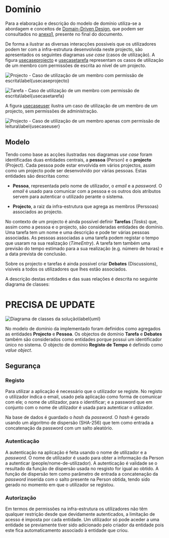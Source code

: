 Domínio
=

Para a elaboração e descrição do modelo de domínio utiliza-se a abordagem e conceitos de [Domain-Driven Design](#ddd), que podem ser consultados no [anexo1](#), presente no final do documento.

De forma a ilustrar as diversas interacções possiveis que os utilizadores podem ter com a infra-estrutura desenvolvida neste projecto, são apresentados os seguintes diagramas *use case* (casos de utilização). A figura [usecaseprojecto](#) e [usecasetarefa](#) representam os casos de utilização de um membro com permissões de escrita ao nível de um projecto.

![Projecto - Caso de utilização de um membro com permissão de escrita\label{usecaseprojecto}](https://dl.dropbox.com/s/74grwphgl5m8me7/usecaseprojecto.png)

![Tarefa - Caso de utilização de um membro com permissão de escrita\label{usecasetarefa}](https://dl.dropbox.com/s/1se8rhskj43zt73/usecasetarefa.png)

A figura [usecaseuser](#) ilustra um caso de utilização de um membro de um projecto, sem permissões de administração.

![Projecto - Caso de utilização de um membro apenas com permissão de leitura\label{usecaseuser}](https://dl.dropbox.com/s/2qoxj6k8swb07ds/usecaseuser.png)

Modelo
-
Tendo como base as acções ilustradas nos diagramas *use case* foram identificadas duas entidades centrais, a **pessoa** (Person) e o **projecto** (Project). Cada pessoa pode estar envolvida em vários projectos, assim como um projecto pode ser desenvolvido por várias pessoas. Estas entidades são descritas como:

* **Pessoa**, representada pelo nome de utilizador, o *email* e a *password*. O *email* é usado para comunicar com a pessoa e os outros dois atributos servem para autenticar o utilizado perante o sistema.

* **Projecto**, a raiz da infra-estrutura que agrega as membros (Perssoas) associados ao projecto.

No contexto de um projecto é ainda possível definir **Tarefas** (*Tasks*) que, assim como a pessoa e o projecto, são consideradas entidades de domínio. Uma tarefa tem um nome e uma descrição e pode ter várias pessoas associadas. As pessoas associadas a uma tarefa podem registar o tempo que usaram na sua realização (*TimeEntry*). A tarefa tem também uma previsão do tempo estimado para a sua realização (e.g. número de horas) e a data prevista de conclusão.

Sobre os projecto e tarefas é ainda possivel criar **Debates** (Discussions), visiveis a todos os utilizadores que lhes estão associados. 

A descrição destas entidades e das suas relações é descrita no seguinte diagrama de classes: 
# PRECISA DE UPDATE #

![Diagrama de classes da solução\label{uml}](https://dl.dropbox.com/s/z646fu75gf71mwq/uml.png)

No modelo de domínio da implementado foram definidos como agregados as entidades **Projecto** e **Pessoa**. Os objectos de domínio **Tarefa** e **Debates** também são considerados como entidades porque possui um identificador único no sistema. O objecto de domínio **Registo de Tempo** é definido como *value object*.


Segurança
-

### Registo 

Para utilizar a aplicação é necessário que o utilizador se registe. No registo o utilizador indica o email, usado pela aplicação como forma de comunicar com ele; o nome de utilizador, para o identificar; e a password que em conjunto com o nome de utilizador é usada para autenticar o utilizador.

Na base de dados é guardado o *hash* da *password*.
O *hash* é gerado usando um algoritmo de dispersão (SHA-256) que tem como entrada a concatenação da password com um salto aleatório.

### Autenticação

A autenticação na aplicação é feita usando o nome de utilizador e a *password*. O nome de utilizador é usado para obter a informação da Person a autenticar (people/nome-de-utilizador). 
A autenticação é validade se o resultado da função de dispersão usada no resgisto for igual ao obtido.
A função de dispersão tem como parâmetro de entrada a concatenação da *password* inserida com o salto presente na Person obtida, tendo sido gerado no momento em que o utilizador se registou.

### Autorização

Em termos de permissões na infra-estrutura os utilizadores não têm qualquer restrição desde que devidamente autenticados, a limitação de acesso é imposta por cada entidade.
Um utilizador só pode aceder a uma entidade se previamente tiver sido adicionado pelo criador da entidade pois este fica automaticamento associado à entidade que criou.
